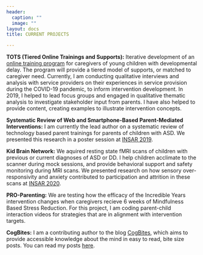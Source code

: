 ```yaml
---
header:
  caption: ""
  image: ""
layout: docs
title: CURRENT PROJECTS

---
```



**TOTS (Tiered Online Trainings and Supports):** Iterative development of an [online training program](https://totsproject.org/) for caregivers of young children with developmental delay. The program will provide a tiered model of supports, or matched to caregiver need. Currently, I am conducting qualitative interviews and analysis with service providers on their experiences in service provision during the COVID-19 pandemic, to inform intervention development. In 2019, I helped to lead focus groups and engaged in qualitative thematic analysis to investigate stakeholder input from parents. I have also helped to provide content, creating examples to illustrate intervention concepts.

**Systematic Review of Web and Smartphone-Based Parent-Mediated Interventions:** I am currently the lead author on a systematic review of technology based parent trainings for parents of children with ASD. We presented this research in a poster session at [INSAR 2019](https://www.researchgate.net/publication/332831720_Systematic_Review_of_Web-and_Smartphone-Based_ASD_Parent_Trainings_Increasing_Access_and_Improving_Outcomes).

**Kid Brain Network:** We aquired resting state fMRI scans of children with previous or current diagnoses of ASD or DD. I help children acclimate to the scanner during mock sessions, and provide behavioral support and safety monitoring during MRI scans. We presented research on how sensory over-responsivity and anxiety contributed to participation and attrition in these scans at [INSAR 2020](https://www.researchgate.net/publication/343485989_Anxiety_but_Not_Sensory_Over-Responsivity_Predicts_Attrition_in_Resting_State_fMRI_Research_in_School_Age_Children_with_Autism_and_Developmental_Delay). 

**PRO-Parenting:** We are testing how the efficacy of the Incredible Years intervention changes when caregivers recieve 6 weeks of Mindfulness Based Stress Reduction. For this project, I am coding parent-child interaction videos for strategies that are in alignment with intervention targets.

**CogBites:** I am a contributing author to the blog [CogBites](https://cogbites.org/), which aims to provide accessible knowledge about the mind in easy to read, bite size posts. You can read my posts [here](https://cogbites.org/author/epglenn2/).